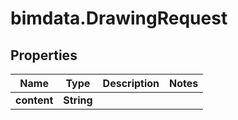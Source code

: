 # bimdata.DrawingRequest

## Properties

Name | Type | Description | Notes
------------ | ------------- | ------------- | -------------
**content** | **String** |  | 



